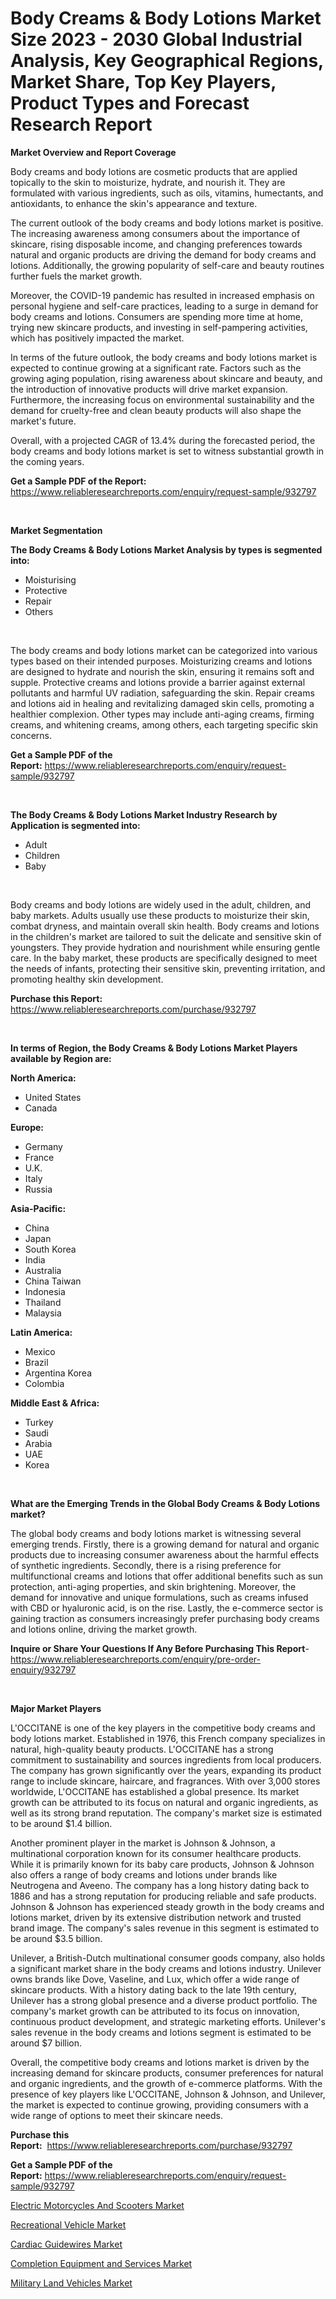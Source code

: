 <p><h1>Body Creams & Body Lotions Market Size 2023 - 2030 Global Industrial Analysis, Key Geographical Regions, Market Share, Top Key Players, Product Types and Forecast Research Report</h1></p><p><strong>Market Overview and Report Coverage</strong></p>
<p><p>Body creams and body lotions are cosmetic products that are applied topically to the skin to moisturize, hydrate, and nourish it. They are formulated with various ingredients, such as oils, vitamins, humectants, and antioxidants, to enhance the skin's appearance and texture.</p><p>The current outlook of the body creams and body lotions market is positive. The increasing awareness among consumers about the importance of skincare, rising disposable income, and changing preferences towards natural and organic products are driving the demand for body creams and lotions. Additionally, the growing popularity of self-care and beauty routines further fuels the market growth.</p><p>Moreover, the COVID-19 pandemic has resulted in increased emphasis on personal hygiene and self-care practices, leading to a surge in demand for body creams and lotions. Consumers are spending more time at home, trying new skincare products, and investing in self-pampering activities, which has positively impacted the market.</p><p>In terms of the future outlook, the body creams and body lotions market is expected to continue growing at a significant rate. Factors such as the growing aging population, rising awareness about skincare and beauty, and the introduction of innovative products will drive market expansion. Furthermore, the increasing focus on environmental sustainability and the demand for cruelty-free and clean beauty products will also shape the market's future.</p><p>Overall, with a projected CAGR of 13.4% during the forecasted period, the body creams and body lotions market is set to witness substantial growth in the coming years.</p></p>
<p><strong>Get a Sample PDF of the Report:</strong> <a href="https://www.reliableresearchreports.com/enquiry/request-sample/932797">https://www.reliableresearchreports.com/enquiry/request-sample/932797</a></p>
<p>&nbsp;</p>
<p><strong>Market Segmentation</strong></p>
<p><strong>The Body Creams & Body Lotions Market Analysis by types is segmented into:</strong></p>
<p><ul><li>Moisturising</li><li>Protective</li><li>Repair</li><li>Others</li></ul></p>
<p>&nbsp;</p>
<p><p>The body creams and body lotions market can be categorized into various types based on their intended purposes. Moisturizing creams and lotions are designed to hydrate and nourish the skin, ensuring it remains soft and supple. Protective creams and lotions provide a barrier against external pollutants and harmful UV radiation, safeguarding the skin. Repair creams and lotions aid in healing and revitalizing damaged skin cells, promoting a healthier complexion. Other types may include anti-aging creams, firming creams, and whitening creams, among others, each targeting specific skin concerns.</p></p>
<p><strong>Get a Sample PDF of the Report:</strong>&nbsp;<a href="https://www.reliableresearchreports.com/enquiry/request-sample/932797">https://www.reliableresearchreports.com/enquiry/request-sample/932797</a></p>
<p>&nbsp;</p>
<p><strong>The Body Creams & Body Lotions Market Industry Research by Application is segmented into:</strong></p>
<p><ul><li>Adult</li><li>Children</li><li>Baby</li></ul></p>
<p>&nbsp;</p>
<p><p>Body creams and body lotions are widely used in the adult, children, and baby markets. Adults usually use these products to moisturize their skin, combat dryness, and maintain overall skin health. Body creams and lotions in the children's market are tailored to suit the delicate and sensitive skin of youngsters. They provide hydration and nourishment while ensuring gentle care. In the baby market, these products are specifically designed to meet the needs of infants, protecting their sensitive skin, preventing irritation, and promoting healthy skin development.</p></p>
<p><strong>Purchase this Report:</strong>&nbsp; <a href="https://www.reliableresearchreports.com/purchase/932797">https://www.reliableresearchreports.com/purchase/932797</a></p>
<p>&nbsp;</p>
<p><strong>In terms of Region, the Body Creams & Body Lotions Market Players available by Region are:</strong></p>
<p>
    <p> <strong> North America: </strong>
        <ul>
            <li>United States</li>
            <li>Canada</li>
        </ul>
        </p> 
    <p> <strong> Europe: </strong>
        <ul>
            <li>Germany</li>
            <li>France</li>
            <li>U.K.</li>
            <li>Italy</li>
            <li>Russia</li>
        </ul>
        </p> 
    <p> <strong> Asia-Pacific: </strong>
        <ul>
            <li>China</li>
            <li>Japan</li>
            <li>South Korea</li>
            <li>India</li>
            <li>Australia</li>
            <li>China Taiwan</li>
            <li>Indonesia</li>
            <li>Thailand</li>
            <li>Malaysia</li>
        </ul>
        </p> 
    <p> <strong> Latin America: </strong>
        <ul>
            <li>Mexico</li>
            <li>Brazil</li>
            <li>Argentina Korea</li>
            <li>Colombia</li>
        </ul>
        </p> 
    <p> <strong> Middle East & Africa: </strong>
        <ul>
            <li>Turkey</li>
            <li>Saudi</li>
            <li>Arabia</li>
            <li>UAE</li>
            <li>Korea</li>
        </ul>
    </p>
    </p>
<p>&nbsp;</p>
<p><strong>What are the Emerging Trends in the Global Body Creams & Body Lotions market?</strong></p>
<p><p>The global body creams and body lotions market is witnessing several emerging trends. Firstly, there is a growing demand for natural and organic products due to increasing consumer awareness about the harmful effects of synthetic ingredients. Secondly, there is a rising preference for multifunctional creams and lotions that offer additional benefits such as sun protection, anti-aging properties, and skin brightening. Moreover, the demand for innovative and unique formulations, such as creams infused with CBD or hyaluronic acid, is on the rise. Lastly, the e-commerce sector is gaining traction as consumers increasingly prefer purchasing body creams and lotions online, driving the market growth.</p></p>
<p><strong>Inquire or Share Your Questions If Any Before Purchasing This Report</strong>- <a href="https://www.reliableresearchreports.com/enquiry/pre-order-enquiry/932797">https://www.reliableresearchreports.com/enquiry/pre-order-enquiry/932797</a></p>
<p>&nbsp;</p>
<p><strong>Major Market Players</strong></p>
<p><p>L'OCCITANE is one of the key players in the competitive body creams and body lotions market. Established in 1976, this French company specializes in natural, high-quality beauty products. L'OCCITANE has a strong commitment to sustainability and sources ingredients from local producers. The company has grown significantly over the years, expanding its product range to include skincare, haircare, and fragrances. With over 3,000 stores worldwide, L'OCCITANE has established a global presence. Its market growth can be attributed to its focus on natural and organic ingredients, as well as its strong brand reputation. The company's market size is estimated to be around $1.4 billion.</p><p>Another prominent player in the market is Johnson & Johnson, a multinational corporation known for its consumer healthcare products. While it is primarily known for its baby care products, Johnson & Johnson also offers a range of body creams and lotions under brands like Neutrogena and Aveeno. The company has a long history dating back to 1886 and has a strong reputation for producing reliable and safe products. Johnson & Johnson has experienced steady growth in the body creams and lotions market, driven by its extensive distribution network and trusted brand image. The company's sales revenue in this segment is estimated to be around $3.5 billion.</p><p>Unilever, a British-Dutch multinational consumer goods company, also holds a significant market share in the body creams and lotions industry. Unilever owns brands like Dove, Vaseline, and Lux, which offer a wide range of skincare products. With a history dating back to the late 19th century, Unilever has a strong global presence and a diverse product portfolio. The company's market growth can be attributed to its focus on innovation, continuous product development, and strategic marketing efforts. Unilever's sales revenue in the body creams and lotions segment is estimated to be around $7 billion.</p><p>Overall, the competitive body creams and lotions market is driven by the increasing demand for skincare products, consumer preferences for natural and organic ingredients, and the growth of e-commerce platforms. With the presence of key players like L'OCCITANE, Johnson & Johnson, and Unilever, the market is expected to continue growing, providing consumers with a wide range of options to meet their skincare needs.</p></p>
<p><strong>Purchase this Report:</strong>&nbsp;&nbsp;<a href="https://www.reliableresearchreports.com/purchase/932797">https://www.reliableresearchreports.com/purchase/932797</a></p>
<p></p>
<p><strong>Get a Sample PDF of the Report:</strong>&nbsp;<a href="https://www.reliableresearchreports.com/enquiry/request-sample/932797">https://www.reliableresearchreports.com/enquiry/request-sample/932797</a></p>
<p><p><a href="https://issuu.com/reportprime-2/docs/electric-motorcycles-and-scooters-market-size-2030?fr=xKAE9_zU1NQ">Electric Motorcycles And Scooters Market</a></p><p><a href="https://www.linkedin.com/pulse/recreational-vehicle-market-insights-players-forecast-ttvke/">Recreational Vehicle Market</a></p><p><a href="https://www.reportprime.com/cardiac-guidewires-r7988">Cardiac Guidewires Market</a></p><p><a href="https://issuu.com/reportprime-2/docs/completion-equipment-and-services-market-size-2030?fr=xKAE9_zU1NQ">Completion Equipment and Services Market</a></p><p><a href="https://www.linkedin.com/pulse/military-land-vehicles-market-research-report-provides-hdoje/">Military Land Vehicles Market</a></p></p>